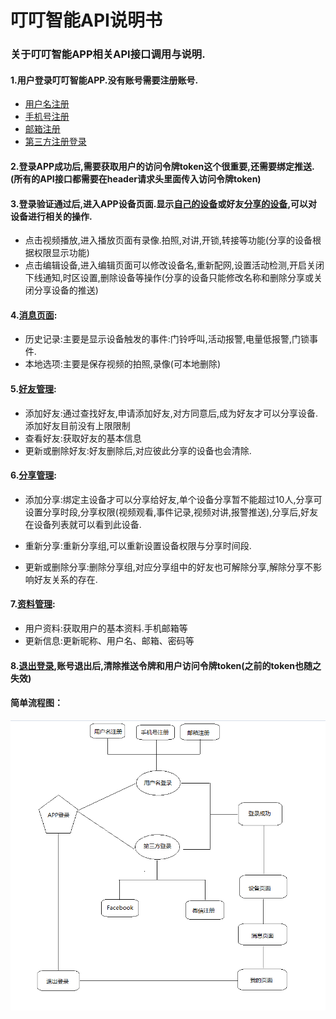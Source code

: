# 叮叮智能API说明书

### 关于叮叮智能APP相关API接口调用与说明.

#### 1.用户登录叮叮智能APP.没有账号需要注册账号.

* [用户名注册](/../zhang-hao-zhu-ce/yong-hu-ming-zhu-ce.html)
* [手机号注册](/../zhang-hao-zhu-ce/shou-ji-hao-zhu-ce.html)
* [邮箱注册](/../zhang-hao-zhu-ce/you-xiang-zhu-ce.html)
* [第三方注册登录](/../deng-lu-yu-tui-chu/zhang-hao-deng-lu/di-san-fang-deng-lu.html)

#### 2.登录APP成功后,需要获取用户的访问令牌token这个很重要,还需要绑定推送.\(所有的API接口都需要在header请求头里面传入访问令牌token\)

#### 3.登录验证通过后,进入APP设备页面.显示[自己的设备](/../she-bei-xiang-guan/wo-de-she-bei.html)或好友[分享的设备](/../she-bei-xiang-guan/fen-xiang-she-bei.html),可以对设备进行相关的操作.

* 点击视频播放,进入播放页面有录像.拍照,对讲,开锁,转接等功能\(分享的设备根据权限显示功能\)
* 点击编辑设备,进入编辑页面可以修改设备名,重新配网,设置活动检测,开启关闭下线通知,时区设置,删除设备等操作\(分享的设备只能修改名称和删除分享或关闭分享设备的推送\)

#### 4.[消息页面](/../xiao-xi-xiang-guan.html):

* 历史记录:主要是显示设备触发的事件:门铃呼叫,活动报警,电量低报警,门锁事件.
* 本地选项:主要是保存视频的拍照,录像\(可本地删除\)

#### 5.[好友管理](/../hao-you-guan-li.html):

* 添加好友:通过查找好友,申请添加好友,对方同意后,成为好友才可以分享设备.添加好友目前没有上限限制
* 查看好友:获取好友的基本信息
* 更新或删除好友:好友删除后,对应彼此分享的设备也会清除.

#### 6.[分享管理](/../fen-xiang-guan-li.html):

* 添加分享:绑定主设备才可以分享给好友,单个设备分享暂不能超过10人,分享可设置分享时段,分享权限\(视频观看,事件记录,视频对讲,报警推送\),分享后,好友在设备列表就可以看到此设备.
* 重新分享:重新分享组,可以重新设置设备权限与分享时间段.

* 更新或删除分享:删除分享组,对应分享组中的好友也可解除分享,解除分享不影响好友关系的存在.

#### 7.[资料管理](/../zi-liao-guan-li.html):

* 用户资料:获取用户的基本资料.手机邮箱等
* 更新信息:更新昵称、用户名、邮箱、密码等

#### 8.[退出登录](/../deng-lu-yu-tui-chu/zhang-hao-tui-chu.html),账号退出后,清除推送令牌和用户访问令牌token\(之前的token也随之失效\)

#### 简单流程图：

![](/assets/TIM截图20190306161312.png)


